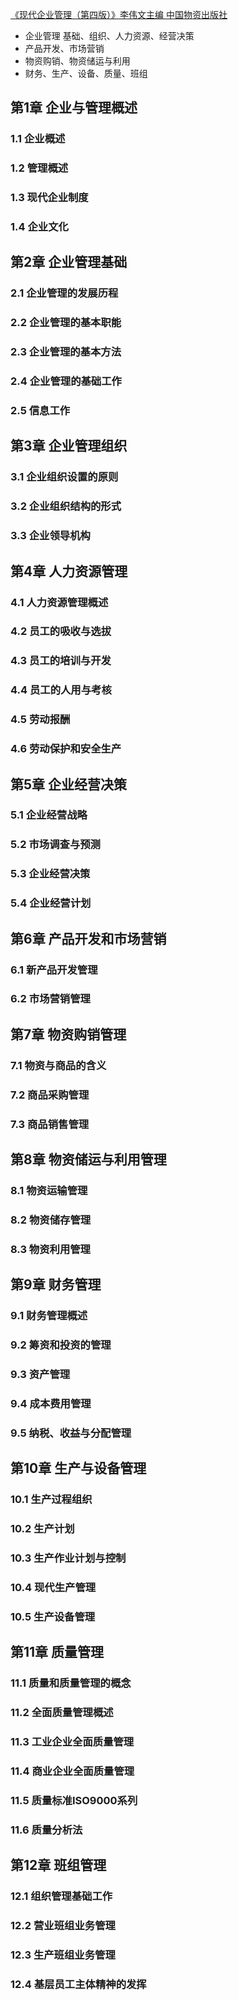 [《现代企业管理（第四版）》李伟文主编 中国物资出版社](https://max.book118.com/html/2018/0318/157720920.shtm)

* 企业管理 基础、组织、人力资源、经营决策
* 产品开发、市场营销
* 物资购销、物资储运与利用
* 财务、生产、设备、质量、班组

## 第1章 企业与管理概述
### 1.1 企业概述
### 1.2 管理概述
### 1.3 现代企业制度
### 1.4 企业文化

## 第2章 企业管理基础
### 2.1 企业管理的发展历程
### 2.2 企业管理的基本职能
### 2.3 企业管理的基本方法
### 2.4 企业管理的基础工作
### 2.5 信息工作

## 第3章 企业管理组织
### 3.1 企业组织设置的原则
### 3.2 企业组织结构的形式
### 3.3 企业领导机构

## 第4章 人力资源管理
### 4.1 人力资源管理概述
### 4.2 员工的吸收与选拔
### 4.3 员工的培训与开发
### 4.4 员工的人用与考核
### 4.5 劳动报酬
### 4.6 劳动保护和安全生产

## 第5章 企业经营决策
### 5.1 企业经营战略
### 5.2 市场调查与预测
### 5.3 企业经营决策
### 5.4 企业经营计划

## 第6章 产品开发和市场营销
### 6.1 新产品开发管理
### 6.2 市场营销管理

## 第7章 物资购销管理
### 7.1 物资与商品的含义
### 7.2 商品采购管理
### 7.3 商品销售管理

## 第8章 物资储运与利用管理
### 8.1 物资运输管理
### 8.2 物资储存管理
### 8.3 物资利用管理

## 第9章 财务管理
### 9.1 财务管理概述
### 9.2 筹资和投资的管理
### 9.3 资产管理
### 9.4 成本费用管理
### 9.5 纳税、收益与分配管理

## 第10章 生产与设备管理
### 10.1 生产过程组织
### 10.2 生产计划
### 10.3 生产作业计划与控制
### 10.4 现代生产管理
### 10.5 生产设备管理

## 第11章 质量管理
### 11.1 质量和质量管理的概念
### 11.2 全面质量管理概述
### 11.3 工业企业全面质量管理
### 11.4 商业企业全面质量管理
### 11.5 质量标准ISO9000系列
### 11.6 质量分析法

## 第12章 班组管理
### 12.1 组织管理基础工作
### 12.2 营业班组业务管理
### 12.3 生产班组业务管理
### 12.4 基层员工主体精神的发挥
